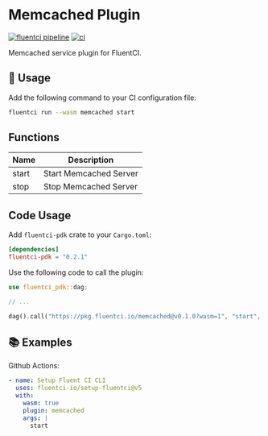 # Memcached Plugin

[![fluentci pipeline](https://shield.fluentci.io/x/memcached)](https://pkg.fluentci.io/memcached)
[![ci](https://github.com/fluentci-io/services/actions/workflows/memcached.yml/badge.svg)](https://github.com/fluentci-io/services/actions/workflows/memcached.yml)

Memcached service plugin for FluentCI.

## 🚀 Usage

Add the following command to your CI configuration file:

```bash
fluentci run --wasm memcached start
```

## Functions

| Name   | Description                                 |
| ------ | --------------------------------------------|
| start  | Start Memcached Server                       |
| stop   | Stop Memcached Server                        |

## Code Usage

Add `fluentci-pdk` crate to your `Cargo.toml`:

```toml
[dependencies]
fluentci-pdk = "0.2.1"
```

Use the following code to call the plugin:

```rust
use fluentci_pdk::dag;

// ...

dag().call("https://pkg.fluentci.io/memcached@v0.1.0?wasm=1", "start", vec![])?;
```

## 📚 Examples

Github Actions:

```yaml
- name: Setup Fluent CI CLI
  uses: fluentci-io/setup-fluentci@v5
  with:
    wasm: true
    plugin: memcached
    args: |
      start
```
